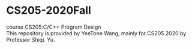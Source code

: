 # CS205-2020Fall
course CS205:C/C++ Program Design  
This repository is provided by YeeTone Wang, mainly for CS205 2020 by Professor Shiqi. Yu.
